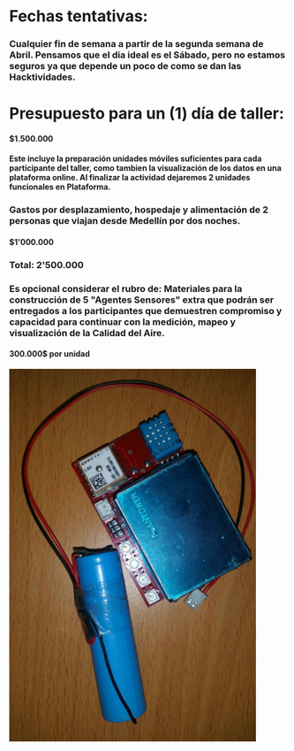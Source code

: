 # Fechas tentativas:

### Cualquier fin de semana a partir de la segunda semana de Abril. Pensamos que el dia ideal es el Sábado, pero no estamos seguros ya que depende un poco de como se dan las Hacktividades.

# Presupuesto para un \(1\) día de taller:

#### $1.500.000

#### Este incluye la preparación unidades móviles suficientes para cada participante del taller, como tambien la visualización de los datos en una plataforma online. Al finalizar la actividad dejaremos 2 unidades funcionales en Plataforma.

### Gastos por desplazamiento, hospedaje y alimentación de 2 personas que viajan desde Medellín por dos noches.

#### $1'000.000

### Total: 2'500.000

### Es opcional considerar el rubro de: Materiales para la construcción de 5 "Agentes Sensores" extra que podrán ser entregados a los participantes que demuestren compromiso y capacidad para continuar con la medición, mapeo y visualización de la Calidad del Aire.

#### 300.000$ por unidad

![](/assets/import.png)


